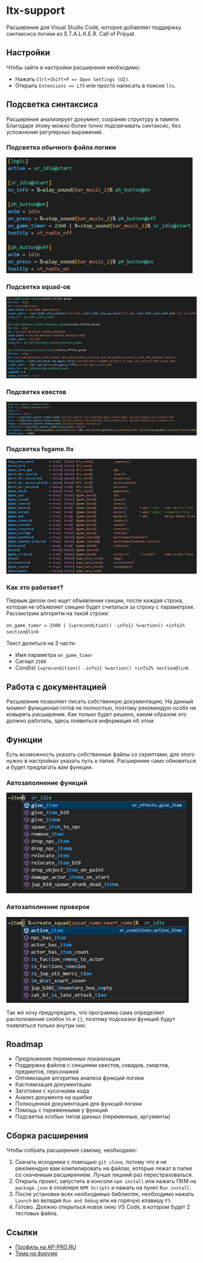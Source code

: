 # ltx-support

Расширение для Visual Studio Code, которое добавляет поддержку синтаксиса логики из S.T.A.L.K.E.R. Call of Pripyat.

## Настройки

Чтобы зайти в настройки расширения необходимо:

* Нажать `Ctrl+Shift+P => Open Settings (UI)`.
* Открыть `Extensions => LTX` или просто написать в поиске `ltx`.

## Подсветка синтаксиса

Расширение анализирует документ, сохраняя структуру в памяти. Благодаря этому можно более точно подсвечивать синтаксис, без усложнения регулярных выражений. 

### Подсветка обычного файла логики 

![Semantic Highlighting 1](./data/Images/Semantic1.png)

### Подсветка squad-ов

![Semantic Highlighting 3](./data/Images/Squads.png)

### Подсветка квестов

![Semantic Highlighting 4](./data/Images/Task.png)

### Подсветка fsgame.ltx

![Semantic Highlighting 2](./data/Images/Semantic2.png)

### Как это работает? 

Первым делом оно ищет объявление секции, после каждая строка, которая не объявляет секцию будет считаться за строку с параметром. Рассмотрим алгоритм на такой строке:

`on_game_timer = 2500 | {=precondition() -info1} %=action() +info2% section@link`

Текст делиться на 3 части:

* Имя параметра `on_game_timer`
* Сигнал `2500`
* Condlist `{=precondition() -info1} %=action() +info2% section@link`

## Работа с документацией

Расширение позволяет писать собственную документацию. На данный момент функционал готов не полностью, поэтому рекомендую особо не ковырять расширение. Как только будет решено, каким образом это должно работать, здесь появиться информация об этом.

## Функции

Есть возможность указать собственные файлы со скриптами, для этого нужно в настройках указать путь к папке. Расширение само обновиться и будет предлагать вам функции. 

### Автозаполнение функций

![Functions Completion](./data/Images/FunctionsCompletion.png)

### Автозаполнение проверок

![Conditions Completion](./data/Images/ConditionsCompletion.png)

Так же хочу предупредить, что программа сама определяет расположение скобок `%%` и `{}`, поэтому подсказки функций будут появляться только внутри них.

## Roadmap

* Предложение переменных локализации
* Поддержка файлов с секциями квестов, сквадов, смартов, предметов, персонажей
* Оптимизация алгоритма анализа функций логики
* Кастомизация документации
* Заготовки с кусочками кода
* Анализ документа на ошибки
* Полноценная документация для функций логики
* Помощь с переменными у функций
* Подсветка особых типов данных (переменные, аргументы)

## Сборка расширения

Чтобы собрать расширение самому, необходимо:

1. Скачать исходники с помощью `git clone`, потому что я не рекомендую вам компилировать на файлах, которые лежат в папке со скаченным расширением. Лучше лишний раз перестраховаться.
2. Открыть проект, запустить в консоли `npm install` или нажать ПКМ на `package.json` в спойлере `NPM Scripts` и нажать на пункт `Run install`.
3. После установки всех необходимых библиотек, необходимо нажать `Launch` во вкладке `Run and Debug` или на горячую клавишу `F5`.
4. Готово. Должно открыться новое окно VS Code, в котором будет 2 тестовых файла.

## Ссылки

* [Профиль на AP-PRO.RU](https://ap-pro.ru/profile/6-aziatkavictor/)
* [Тема на форуме](https://ap-pro.ru/forums/topic/3561-vscode-podderzhka-sintaksisa-cop/)